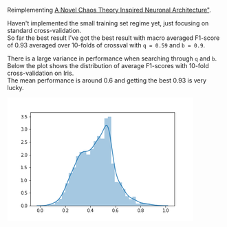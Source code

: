 Reimplementing [A Novel Chaos Theory Inspired Neuronal Architecture"](https://arxiv.org/pdf/1905.12601.pdf).   

Haven't implemented the small training set regime yet, just focusing on standard cross-validation.   
So far the best result I've got the best result with macro averaged F1-score of 0.93 averaged over 10-folds of crossval 
with ```q = 0.59``` and ```b = 0.9```.   


There is a large variance in performance when searching through ```q``` and ```b```.    
Below the plot shows the distribution of average F1-scores with 10-fold cross-validation on Iris.   
The mean performance is around 0.6 and getting the best 0.93 is very lucky.

![distplot](dist.png)
